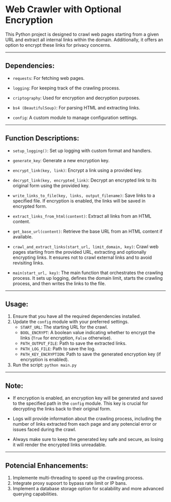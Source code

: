 # Web Crawler with Optional Encryption

This Python project is designed to crawl web pages starting from a given URL and extract all internal links within the domain. Additionally, it offers an option to encrypt these links for privacy concerns.

---

## Dependencies:

- `requests`: For fetching web pages.

- `logging`: For keeping track of the crawling process.

- `criptography`: Used for encryption and decryption purposes.

- `bs4 (BeautifulSoup)`: For parsing HTML and extracting links.

- `config`: A custom module to manage configuration settings.

---

## Function Descriptions:

- `setup_logging()`: Set up logging with custom format and handlers.

- `generate_key`: Generate a new encryption key.

- `encrypt_link(key, link)`: Encrypt a link using a provided key.

- `decrypt_link(key, encrypted_link)`: Decrypt an encrypted link to its original form using the provided key.

- `write_links_to_file(key, links, output_filename)`: Save links to a specified file. If encryption is enabled, the links will be saved in encrypted form.

- `extract_links_from_html(content)`: Extract all links from an HTML content.

- `get_base_url(content)`: Retrieve the base URL from an HTML content if available.

- `crawl_and_extract_links(start_url, limit_domain, key)`: Crawl web pages starting from the provided URL, extracting and optionally encrypting links. It ensures not to crawl external links and to avoid revisiting links.

- `main(start_url, key)`: The main function that orchestrates the crawling process. It sets up logging, defines the domain limit, starts the crawling process, and then writes the links to the file.

---

## Usage:

1. Ensure that you have all the required dependencies installed.
2. Update the `config` module with your preferred settings.
    - `START_URL`: The starting URL for the crawl.
    - `BOOL_ENCRYPT`: A boolean value indicating whether to encrypt the links (`True` for encryption, `False` otherwise).
    - `PATH_OUTPUT_FILE`: Path to save the extracted links.
    - `PATH_LOG_FILE`: Path to save the log.
    - `PATH_KEY_ENCRYPTION`: Path to save the generated encryption key (if encryption is enabled).
3. Run the script: 
```python main.py```

---

## Note:

- If encryption is enabled, an encryption key will be generated and saved to the specified path in the `config` module. This key is crucial for decrypting the links back to their original form.

- Logs will provide information about the crawling process, including the number of links extracted from each page and any potencial error or issues faced during the crawl.

- Always make sure to keep the generated key safe and secure, as losing it will render the encrypted links unreadable.

---

## Potencial Enhancements:

1. Implemente multi-threading to speed up the crawling process.
2. Integrate proxy supoort to bypass rate limit or IP bans.
3. Implement a database storage option for scalability and more advanced querying capabilities.
